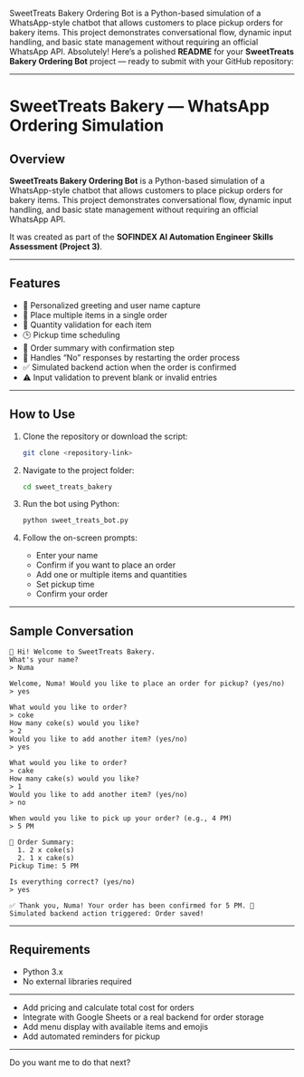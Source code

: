 SweetTreats Bakery Ordering Bot is a Python-based simulation of a WhatsApp-style chatbot that allows customers to place pickup orders for bakery items. This project demonstrates conversational flow, dynamic input handling, and basic state management without requiring an official WhatsApp API.
Absolutely! Here’s a polished **README** for your **SweetTreats Bakery Ordering Bot** project — ready to submit with your GitHub repository:

---

# SweetTreats Bakery — WhatsApp Ordering Simulation

## Overview

**SweetTreats Bakery Ordering Bot** is a Python-based simulation of a WhatsApp-style chatbot that allows customers to place pickup orders for bakery items. This project demonstrates conversational flow, dynamic input handling, and basic state management without requiring an official WhatsApp API.

It was created as part of the **SOFINDEX AI Automation Engineer Skills Assessment (Project 3)**.

---

## Features

* 👋 Personalized greeting and user name capture
* 🧁 Place multiple items in a single order
* 🔢 Quantity validation for each item
* 🕒 Pickup time scheduling
* 🧾 Order summary with confirmation step
* 🔄 Handles “No” responses by restarting the order process
* ✅ Simulated backend action when the order is confirmed
* ⚠️ Input validation to prevent blank or invalid entries

---

## How to Use

1. Clone the repository or download the script:

   ```bash
   git clone <repository-link>
   ```
2. Navigate to the project folder:

   ```bash
   cd sweet_treats_bakery
   ```
3. Run the bot using Python:

   ```bash
   python sweet_treats_bot.py
   ```
4. Follow the on-screen prompts:

   * Enter your name
   * Confirm if you want to place an order
   * Add one or multiple items and quantities
   * Set pickup time
   * Confirm your order

---

## Sample Conversation

```
👋 Hi! Welcome to SweetTreats Bakery.
What's your name?
> Numa

Welcome, Numa! Would you like to place an order for pickup? (yes/no)
> yes

What would you like to order?
> coke
How many coke(s) would you like?
> 2
Would you like to add another item? (yes/no)
> yes

What would you like to order?
> cake
How many cake(s) would you like?
> 1
Would you like to add another item? (yes/no)
> no

When would you like to pick up your order? (e.g., 4 PM)
> 5 PM

🧾 Order Summary:
  1. 2 x coke(s)
  2. 1 x cake(s)
Pickup Time: 5 PM

Is everything correct? (yes/no)
> yes

✅ Thank you, Numa! Your order has been confirmed for 5 PM. 🎉
Simulated backend action triggered: Order saved!
```

---

## Requirements

* Python 3.x
* No external libraries required

---
* Add pricing and calculate total cost for orders
* Integrate with Google Sheets or a real backend for order storage
* Add menu display with available items and emojis
* Add automated reminders for pickup

---



Do you want me to do that next?
